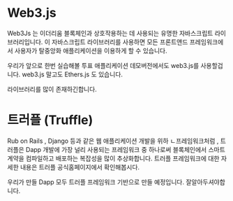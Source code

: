 # Web3.js

Web3Js 는 이더리움 블록체인과 상호작용하는 데 사용되는 유명한 자바스크립트 라이브러리입니다. 이 자바스크립트 라이브러리를 사용하면 모든 프론트앤드 프레임워크에서
사용자가 탈중앙화 애플리케이션을 이용하게 할 수 있습니다. 

우리가 앞으로 한번 실습해볼 투표 애플리케이션 데모버전에서도 web3.js를 사용할겁니다.
web3.js 말고도 Ethers.js 도 있습니다.

라이브러리를 많이 존재하긴합니다.


# 트러플 (Truffle)

Rub on Rails , Django 등과 같은 웹 애플리케이션 개발을 위하 ㄴ프레임워크처럼 , 트러플은 Dapp 개발에 가장 널리 사용되는 프레임워크 중 하나로써 블록체인에서 
스마트 계약을 컴파일하고 배포하는 복잡성을 많이 추상화합니다. 트러플 프레임워크에 대한 자세한 내용은 트러플 공식홈페이지에서 확인해봅시다.

우리가 만들 Dapp 모두 트러플 프레임워크 기반으로 만들 예정입니다. 잘알아두셔야합니다.

